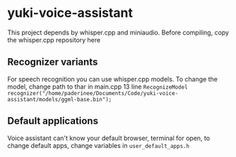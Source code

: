 # yuki-voice-assistant
This project depends by whisper.cpp and miniaudio. Before compiling, copy the whisper.cpp repository here
## Recognizer variants
For speech recognition you can use whisper.cpp models. To change the model, change path to thar in main.cpp 13 line `RecognizeModel recognizer("/home/paderinee/Documents/Code/yuki-voice-assistant/models/ggml-base.bin");`
## Default applications
Voice assistant can't know your default browser, terminal for open, to change default apps, change variables in `user_default_apps.h`
